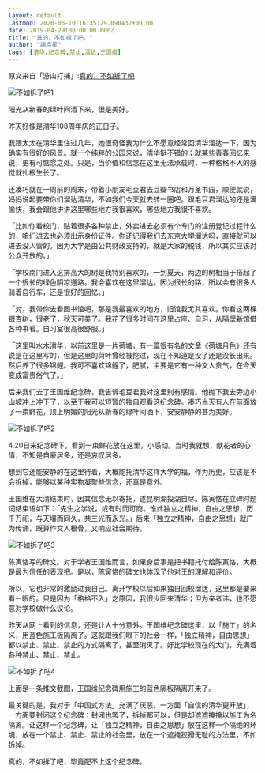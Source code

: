 ```yaml
---
layout: default
Lastmod: 2020-06-10T16:35:29.090432+00:00
date: 2019-04-29T00:00:00.000Z
title: "真的，不如拆了吧。"
author: "端点星"
tags: [清华,纪念碑,禁止,溜达,王国维]
---
```


原文来自「游山打捕」:[真的，不如拆了吧](https://mp.weixin.qq.com/s/IfhA4j7NvncDuPL3aves3A)

![不如拆了吧1](https://images.weserv.nl/?url=https%3A//i.loli.net/2019/05/01/5cc9a9687b321.jpg)

阳光从新春的绿叶间洒下来，很是美好。

昨天好像是清华108周年庆的正日子。

我跟太太在清华里住过几年，她很奇怪我为什么不愿意经常回清华溜达一下，因为确实有很好的风景。就一个纯粹的公园来说，清华挺不错的；就某些青春回忆来说，更有可惦念之处。只是，当价值和信念在这里无法承载时，一种格格不入的感觉就扎根生长了。

还凑巧就在一周前的周末，带着小朋友毛豆君去豆瓣书店和万圣书园，顺便就说，妈妈说起要带你们溜达清华，不如我们今天就去转一圈吧。跟毛豆君溜达的还是满愉快，我会跟他讲讲这里哪些地方我很喜欢，哪些地方我很不喜欢。

「比如你看校门，贴着很多各种禁止，外卖进去必须有个专门的注册登记过程什么的，咱们进去也必须出示身份证件。你还记得我们去东京大学溜达吗，直接就可以进去没人管的。因为大学是由公共财政支持的，就是大家的税钱，所以其实应该对公众开放的。」

「学校南门进入这排高大的树是我特别喜欢的，一到夏天，两边的树相当于搭起了一个很长的绿色阴凉通路。我会喜欢在这里溜达。因为很长的路，所以会有很多人骑着自行车，还是很好的回忆。」

「对，我带你去看图书馆吧，那是我最喜欢的地方，旧馆我尤其喜欢。你看这两棵银杏树，很老了，秋天可美了。我花了很多时间在这里占座、自习，从隔壁新馆借各种书看。自习室很高很舒服。」

「这里叫水木清华，以前这里是一片荷塘，有一篇很有名的文章《荷塘月色》还有说是在这里写的，但是这里的荷叶曾经被挖过，现在不知道是没了还是没长出来。然后养了很多锦鲤。我可不喜欢锦鲤了，肥腻，主要是它有一种文人贵气，在今天变成富贵俗气了。」

后来我们去了王国维纪念碑，我告诉毛豆君我对这里别有感情。他抛下我去旁边小山坡冲上冲下了，以至于我可以短暂的独自观看这纪念碑。凑巧当天有人在前面放了一束鲜花，顶上明媚的阳光从新春的绿叶间洒下，安安静静的甚为美好。

![不如拆了吧2](https://images.weserv.nl/?url=https%3A//i.loli.net/2019/05/01/5cc9a97a4b4a7.jpg)

4.20日来纪念碑下，看到一束鲜花放在这里，小感动。当时我就想，献花者的心情，不知是自豪居多，还是哀叹居多。

想到它还能安静的在这里待着，大概能托清华这样大学的福，作为历史，应该是不会拆掉，能够以某种实物凝聚些信念，还真是意外。

王国维在大清结束时，因其信念无以寄托，遂昆明湖投湖自尽。陈寅恪在立碑时题词结束语如下：「先生之学说，或有时而可商。惟此独立之精神，自由之思想，历千万祀，与天壤而同久，共三光而永光。」后来「独立之精神，自由之思想」就广为传诵，既算作文人根骨，又响应社会期待。

![不如拆了吧3](https://images.weserv.nl/?url=https%3A//i.loli.net/2019/05/01/5cc9a98484d2e.jpg)

陈寅恪写的碑文。对于学者王国维而言，如果身后事是把书籍托付给陈寅恪，大概是最为信任的表现把。是以，陈寅恪的碑文也体现了他对王的理解和评价。

所以，它也非常的激励过我自己。离开学校以后如果独自回校溜达，这里都是要来看一眼的。只是因为「格格不入」之原因，我很少回来清华；但为亲者讳，也不愿意对学校做什么议论。

昨天从网上看到的信息，还是让人十分意外。王国维纪念碑这里，以「施工」的名义，用蓝色施工板隔离了。这就跟我们眼下的社会一样，「独立精神，自由思想」都以禁止、禁止、禁止的方式隔离了，甚至消灭了。好比学校现在的大门，充满着各种禁止、禁止、禁止。

![不如拆了吧4](https://images.weserv.nl/?url=https%3A//i.loli.net/2019/05/01/5cc9a987c5ba1.jpg)

上面是一条推文截图，王国维纪念碑用施工的蓝色隔板隔离开来了。

最关键的是，我对于「中国式方法」充满了厌恶。一方面「自信的清华更开放」，一方面要封闭这个纪念碑；封闭也罢了，拆掉都可以，但是却遮遮掩掩以施工为名隔离。让这样一个纪念碑，让「独立之精神，自由之思想」放在这样一个隔绝的环境，放在一个禁止、禁止、禁止的社会里，放在一个遮掩狡猾无耻的方法里，不如拆掉。

真的，不如拆了吧，毕竟配不上这个纪念碑。

